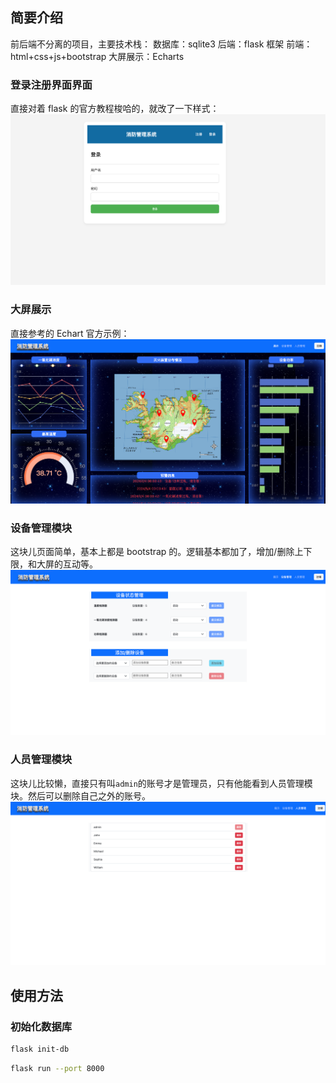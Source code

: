 ## 简要介绍
前后端不分离的项目，主要技术栈：
数据库：sqlite3
后端：flask 框架
前端：html+css+js+bootstrap
大屏展示：Echarts

### 登录注册界面界面
直接对着 flask 的官方教程梭哈的，就改了一下样式：
![Alt text](imgs/image1.png)

### 大屏展示
直接参考的 Echart 官方示例：
![Alt text](imgs/image2.png)

### 设备管理模块
这块儿页面简单，基本上都是 bootstrap 的。逻辑基本都加了，增加/删除上下限，和大屏的互动等。
![Alt text](imgs/image3.png)

### 人员管理模块
这块儿比较懒，直接只有叫`admin`的账号才是管理员，只有他能看到人员管理模块。然后可以删除自己之外的账号。
![Alt text](imgs/image4.png)

## 使用方法
### 初始化数据库
```bash
flask init-db
```

```bash
flask run --port 8000
```
